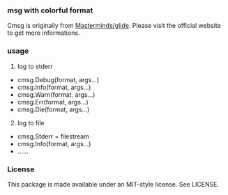 ### msg with colorful format
Cmsg is originally from [Masterminds/glide](https://github.com/Masterminds/glide).
Please visit the official website to get more informations.

### usage
1. log to stderr
- cmsg.Debug(format, args...)
- cmsg.Info(format, args...)
- cmsg.Warn(format, args...)
- cmsg.Err(format, args...)
- cmsg.Die(format, args...)

2. log to file
- cmsg.Stderr = filestream
- cmsg.Info(format, args...)
- ......

### License
This package is made available under an MIT-style license. See LICENSE.

